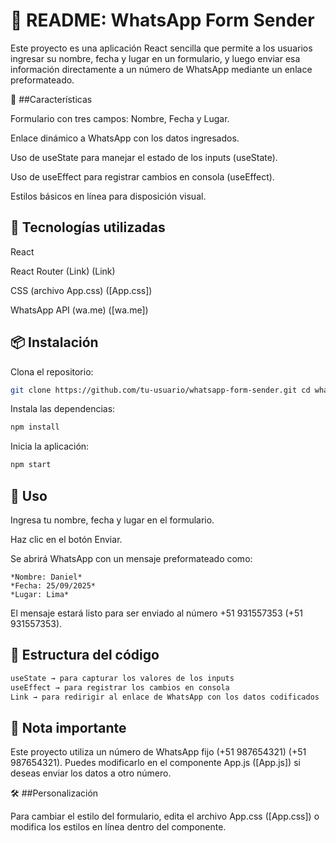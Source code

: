 # 📄 README: WhatsApp Form Sender

Este proyecto es una aplicación React sencilla que permite a los usuarios ingresar su nombre, fecha y lugar en un formulario, y luego enviar esa información directamente a un número de WhatsApp mediante un enlace preformateado.

🚀 ##Características

Formulario con tres campos: Nombre, Fecha y Lugar.

Enlace dinámico a WhatsApp con los datos ingresados.

Uso de useState para manejar el estado de los inputs (useState).

Uso de useEffect para registrar cambios en consola (useEffect).

Estilos básicos en línea para disposición visual.

## 🧩 Tecnologías utilizadas

React

React Router (Link) (Link)

CSS (archivo App.css) ([App.css])

WhatsApp API (wa.me) ([wa.me])

## 📦 Instalación

Clona el repositorio:

```bash 
git clone https://github.com/tu-usuario/whatsapp-form-sender.git cd whatsapp-form-sender
```

Instala las dependencias:

```bash
npm install
```

Inicia la aplicación:

```bash
npm start
```

## 📝 Uso

Ingresa tu nombre, fecha y lugar en el formulario.

Haz clic en el botón Enviar.

Se abrirá WhatsApp con un mensaje preformateado como:

```
*Nombre: Daniel*
*Fecha: 25/09/2025*
*Lugar: Lima*
```

El mensaje estará listo para ser enviado al número +51 931557353 (+51 931557353).

## 📁 Estructura del código

```js
useState → para capturar los valores de los inputs
useEffect → para registrar los cambios en consola
Link → para redirigir al enlace de WhatsApp con los datos codificados
```

## 📌 Nota importante

Este proyecto utiliza un número de WhatsApp fijo (+51 987654321) (+51 987654321). Puedes modificarlo en el componente App.js ([App.js]) si deseas enviar los datos a otro número.

🛠️ ##Personalización

Para cambiar el estilo del formulario, edita el archivo App.css ([App.css]) o modifica los estilos en línea dentro del componente.
